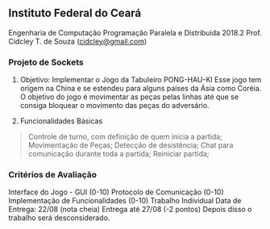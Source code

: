 ## Instituto Federal do Ceará
Engenharia de Computação 
Programação Paralela e Distribuída 
2018.2 
Prof. Cidcley T. de Souza (cidcley@gmail.com) 

### Projeto de Sockets
1) Objetivo: Implementar o Jogo da Tabuleiro PONG-HAU-KI 
Esse jogo tem origem na China e se estendeu para alguns países da Ásia como Coréia. O objetivo do jogo é movimentar as peças pelas linhas até que se consiga bloquear o movimento das peças do adversário.

2) Funcionalidades Básicas

> Controle de turno, com definição de quem inicia a partida; 
> Movimentação de Peças; 
> Detecção de desistência; 
> Chat para comunicação durante toda a partida; 
> Reiniciar partida; 

### Critérios de Avaliação
Interface do Jogo - GUI (0-10) 
Protocolo de Comunicação (0-10) Implementação de Funcionalidades (0-10) 
Trabalho Individual 
Data de Entrega: 22/08 (nota cheia) Entrega até 27/08 (-2 pontos) 
Depois disso o trabalho será desconsiderado. 
